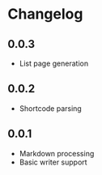 # Changelog

## 0.0.3

- List page generation

## 0.0.2

- Shortcode parsing

## 0.0.1

- Markdown processing
- Basic writer support
